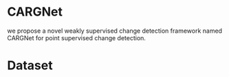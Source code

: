 # CARGNet
we propose a novel weakly supervised change detection framework named CARGNet for point supervised change detection. 
# Dataset
